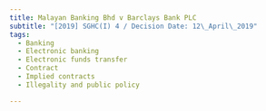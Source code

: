 ```yaml
---
title: Malayan Banking Bhd v Barclays Bank PLC
subtitle: "[2019] SGHC(I) 4 / Decision Date: 12\_April\_2019"
tags:
  - Banking
  - Electronic banking
  - Electronic funds transfer
  - Contract
  - Implied contracts
  - Illegality and public policy

---
```

